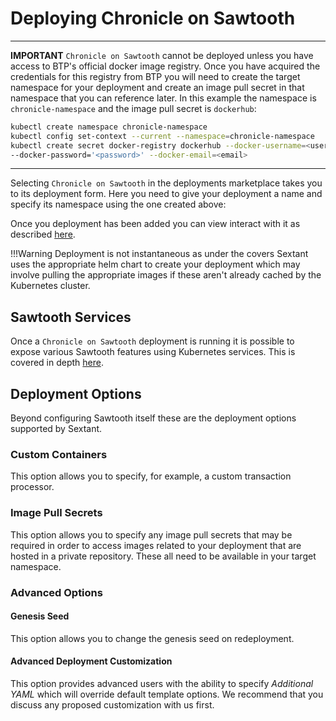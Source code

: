 # Deploying Chronicle on Sawtooth

-----

__IMPORTANT__ `Chronicle on Sawtooth` cannot be deployed unless you have access
to BTP's official docker image registry. Once you have acquired the credentials
for this registry from BTP you will need to create the target namespace for your
deployment and create an image pull secret in that namespace that you can
reference later. In this example the
namespace is `chronicle-namespace` and the image pull secret is `dockerhub`:

```bash
kubectl create namespace chronicle-namespace
kubectl config set-context --current --namespace=chronicle-namespace
kubectl create secret docker-registry dockerhub --docker-username=<username> \
--docker-password='<password>' --docker-email=<email>
```

-----

Selecting `Chronicle on Sawtooth` in the deployments marketplace takes you to
its deployment form. Here you need to give your deployment a name
and specify its namespace using the one created above:

<!--
// TODO - ADD SCREEN CAPTURES USING CHROME FULL SCREEN ON MBP
![Sextant Deployments Chronicle on Sawtooth
Form](../../images/sextant-deployments-chronicle-sawtooth-form.png){.shadow}

Then you need to scroll down, enable image pull secrets and add the image pull
secret `dockerhub` you created above:

![Sextant Deployments Chronicle on Sawtooth
Deploy](../../images/sextant-deployments-chronicle-sawtooth-deploy.png){.shadow}

Click `Deploy` and the deployment will be created and added to the cluster:

![Sextant Deployments Chronicle on Sawtooth
Added](../../images/sextant-deployments-chronicle-sawtooth-added.png){.shadow}

// TODO - REINSTATE WHEN SETTINGS OPTION

Note that this deployment includes a `Settings` option - the _gear_ icon - which
is covered [here](chronicle-admin.md).
-->

Once you deployment has been added you can view interact with it as described
[here](../management.md#generic-interactions).

!!!Warning
    Deployment is not instantaneous as under the covers Sextant uses the
    appropriate helm chart to create your deployment which may involve pulling
    the appropriate images if these aren't already cached by the Kubernetes
    cluster.

## Sawtooth Services

Once a `Chronicle on Sawtooth` deployment is running it is possible to expose
various Sawtooth features using Kubernetes services. This is covered in depth
[here](../dlts/sawtooth-services.md).

## Deployment Options

Beyond configuring Sawtooth itself these are the deployment options supported by
Sextant.

### Custom Containers

This option allows you to specify, for example, a custom transaction processor.

### Image Pull Secrets

This option allows you to specify any image pull secrets that may be required in
order to access images related to your deployment that are hosted in a private
repository. These all need to be available in your target namespace.

### Advanced Options

#### Genesis Seed

This option allows you to change the genesis seed on redeployment.

#### Advanced Deployment Customization

This option provides advanced users with the ability to specify
_Additional YAML_ which will override default template options. We recommend
that you discuss any proposed customization with us first.
